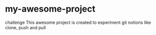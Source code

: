 # my-awesome-project
challenge
This awesome project is created to experiment git notions like clone, push and pull
